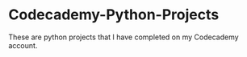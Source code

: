 # Codecademy-Python-Projects
These are python projects that I have completed on my Codecademy account. 
